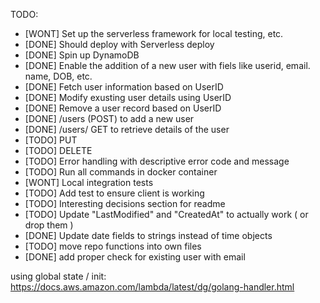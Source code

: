 TODO:
- [WONT] Set up the serverless framework for local testing, etc.
- [DONE] Should deploy with Serverless deploy
- [DONE] Spin up DynamoDB
- [DONE] Enable the addition of a new user with fiels like userid, email. name, DOB, etc.
- [DONE] Fetch user information based on UserID
- [DONE] Modify exusting user details using UserID
- [DONE] Remove a user record based on UserID
- [DONE] /users (POST) to add a new user
- [DONE] /users/ GET to retrieve details of the user
- [TODO] PUT
- [TODO] DELETE
- [TODO] Error handling with descriptive error code and message
- [TODO] Run all commands in docker container
- [WONT] Local integration tests
- [TODO] Add test to ensure client is working
- [TODO] Interesting decisions section for readme
- [TODO] Update "LastModified" and "CreatedAt" to actually work ( or drop them )
- [DONE] Update date fields to strings instead of time objects
- [TODO] move repo functions into own files
- [DONE] add proper check for existing user with email

using global state / init: https://docs.aws.amazon.com/lambda/latest/dg/golang-handler.html
